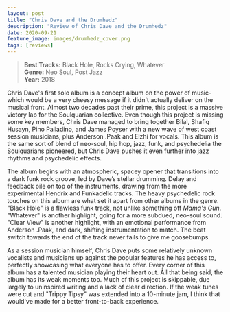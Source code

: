```yaml
---
layout: post
title: "Chris Dave and the Drumhedz"
description: "Review of Chris Dave and the Drumhedz"
date: 2020-09-21
feature_image: images/drumhedz_cover.png
tags: [reviews]
---
```


>**Best Tracks:** Black Hole, Rocks Crying, Whatever<br>
>**Genre:** Neo Soul, Post Jazz<br>
>**Year:** 2018

Chris Dave's first solo album is a concept album on the power of music- which would be a very cheesy message if it didn't actually deliver on the musical front. Almost two decades past their prime, this project is a massive victory lap for the Soulquarian collective. Even though this project is missing some key members, Chris Dave managed to bring together Bilal, Shafiq Husayn, Pino Palladino, and James Poyser with a new wave of west coast session musicians, plus Anderson .Paak and Elzhi for vocals. This album is the same sort of blend of neo-soul, hip hop, jazz, funk, and psychedelia the Soulquarians pioneered, but Chris Dave pushes it even further into jazz rhythms and psychedelic effects.

<!--more-->

The album begins with an atmospheric, spacey opener that transitions into a dark funk rock groove, led by Dave’s stellar drumming. Delay and feedback pile on top of the instruments, drawing from the more experimental Hendrix and Funkadelic tracks. The heavy psychedelic rock touches on this album are what set it apart from other albums in the genre. "Black Hole" is a flawless funk track, not unlike something off *Mama's Gun*. "Whatever" is another highlight, going for a more subdued, neo-soul sound. "Clear View" is another highlight, with an emotional performance from Anderson .Paak, and dark, shifting instrumentation to match. The beat switch towards the end of the track never fails to give me goosebumps.

As a session musician himself, Chris Dave puts some relatively unknown vocalists and musicians up against the popular features he has access to, perfectly showcasing what everyone has to offer. Every corner of this album has a talented musician playing their heart out. All that being said, the album has its weak moments too.  Much of this project is skippable, due largely to uninspired writing and a lack of clear direction.  If the weak tunes were cut and "Trippy Tipsy" was extended into a 10-minute jam, I think that would've made for a better front-to-back experience.  